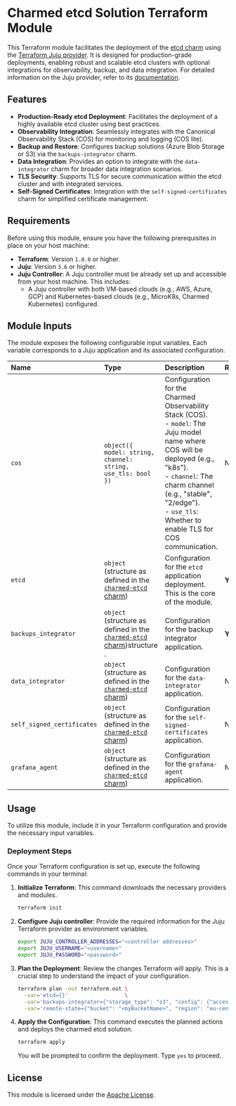 # Charmed etcd Solution Terraform Module

This Terraform module facilitates the deployment of the [etcd charm](https://charmhub.io/etcd) using the [Terraform Juju provider](https://github.com/juju/terraform-provider-juju/). It is designed for production-grade deployments, enabling robust and scalable etcd clusters with optional integrations for observability, backup, and data integration. For detailed information on the Juju provider, refer to its [documentation](https://registry.terraform.io/providers/juju/juju/latest/docs).

## Features

  * **Production-Ready etcd Deployment**: Facilitates the deployment of a highly available etcd cluster using best practices.
  * **Observability Integration**: Seamlessly integrates with the Canonical Observability Stack (COS) for monitoring and logging (COS lite).
  * **Backup and Restore**: Configures backup solutions (Azure Blob Storage or S3) via the `backups-integrator` charm.
  * **Data Integration**: Provides an option to integrate with the `data-integrator` charm for broader data integration scenarios.
  * **TLS Security**: Supports TLS for secure communication within the etcd cluster and with integrated services.
  * **Self-Signed Certificates**: Integration with the `self-signed-certificates` charm for simplified certificate management.

## Requirements

Before using this module, ensure you have the following prerequisites in place on your host machine:

  * **Terraform**: Version `1.0.0` or higher.
  * **Juju**: Version `3.6` or higher.
  * **Juju Controller**: A Juju controller must be already set up and accessible from your host machine. This includes:
      * A Juju controller with both VM-based clouds (e.g., AWS, Azure, GCP) and Kubernetes-based clouds (e.g., MicroK8s, Charmed Kubernetes) configured. 

## Module Inputs

The module exposes the following configurable input variables. Each variable corresponds to a Juju application and its associated configuration.

| Name                       | Type                                                                                                                                                                      | Description                                                                                                                                                                                                                                                           | Required | Default                                          |
| :------------------------- | :------------------------------------------------------------------------------------------------------------------------------------------------------------------------ | :-------------------------------------------------------------------------------------------------------------------------------------------------------------------------------------------------------------------------------------------------------------------- | :------- | :----------------------------------------------- |
| `cos`                      | `object({ model: string, channel: string, use_tls: bool })`                                                                                                               | Configuration for the Charmed Observability Stack (COS). <br> - `model`: The Juju model name where COS will be deployed (e.g., "k8s"). <br> - `channel`: The charm channel (e.g., "stable", "2/edge"). <br> - `use_tls`: Whether to enable TLS for COS communication. | No       | `{model="k8s", channel="2/edge", use_tls=false}` |
| `etcd`                     | `object` (structure as defined in the [`charmed-etcd` charm](https://github.com/canonical/charmed-etcd-operator/blob/3.6/edge/terraform/product/variables.tf))            | Configuration for the `etcd` application deployment. This is the core of the module.                                                                                                                                                                                  | **Yes**  | `n/a`                                            |
| `backups_integrator`       | `object` (structure as defined in the [`charmed-etcd` charm](https://github.com/canonical/charmed-etcd-operator/blob/3.6/edge/terraform/product/variables.tf))structure . | Configuration for the backup integrator application.                                                                                                                                                                                                                  | **Yes**  | `null`                                           |
| `data_integrator`          | `object` (structure as defined in the [`charmed-etcd` charm](https://github.com/canonical/charmed-etcd-operator/blob/3.6/edge/terraform/product/variables.tf))            | Configuration for the `data-integrator` application.                                                                                                                                                                                                                  | No       | `{}`                                             |
| `self_signed_certificates` | `object` (structure as defined in the [`charmed-etcd` charm](https://github.com/canonical/charmed-etcd-operator/blob/3.6/edge/terraform/product/variables.tf))            | Configuration for the `self-signed-certificates` application.                                                                                                                                                                                                         | No       | `{}`                                             |
| `grafana_agent`            | `object` (structure as defined in the [`charmed-etcd` charm](https://github.com/canonical/charmed-etcd-operator/blob/3.6/edge/terraform/product/variables.tf))            | Configuration for the `grafana-agent` application.                                                                                                                                                                                                                    | No       | `{channel = "1/stable"}`                         |


## Usage

To utilize this module, include it in your Terraform configuration and provide the necessary input variables.


### Deployment Steps

Once your Terraform configuration is set up, execute the following commands in your terminal:

1.  **Initialize Terraform**: This command downloads the necessary providers and modules.

    ```bash
    terraform init
    ```

2. **Configure Juju controller**: Provide the required information for the Juju Terraform provider as environment variables.

    ```bash
    export JUJU_CONTROLLER_ADDRESSES="<controller addresses>"
    export JUJU_USERNAME="<username>"
    export JUJU_PASSWORD="<password>"
    ```

3. **Plan the Deployment**: Review the changes Terraform will apply. This is a crucial step to understand the impact of your configuration.

    ```bash
    terraform plan -out terraform.out \
      -var='etcd={}'                  \
      -var='backups-integrator={"storage_type": "s3", "config": {"access-key": "<my-access-key>", "secret-key": "<my-secret-key>"}}' \
      -var='remote-state={"bucket": "<myBucketName>", "region": "eu-central-1"}'  # TODO change this to the name of the bucket you've been using to store the state
    ```

3.  **Apply the Configuration**: This command executes the planned actions and deploys the charmed etcd solution.

    ```bash
    terraform apply
    ```

    You will be prompted to confirm the deployment. Type `yes` to proceed.

## License

This module is licensed under the [Apache License](../../../LICENSE).
